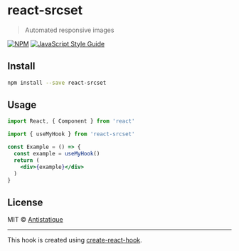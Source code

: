 # react-srcset

> Automated responsive images

[![NPM](https://img.shields.io/npm/v/react-srcset.svg)](https://www.npmjs.com/package/react-srcset) [![JavaScript Style Guide](https://img.shields.io/badge/code_style-standard-brightgreen.svg)](https://standardjs.com)

## Install

```bash
npm install --save react-srcset
```

## Usage

```jsx
import React, { Component } from 'react'

import { useMyHook } from 'react-srcset'

const Example = () => {
  const example = useMyHook()
  return (
    <div>{example}</div>
  )
}
```

## License

MIT © [Antistatique](https://github.com/Antistatique)

---

This hook is created using [create-react-hook](https://github.com/hermanya/create-react-hook).

